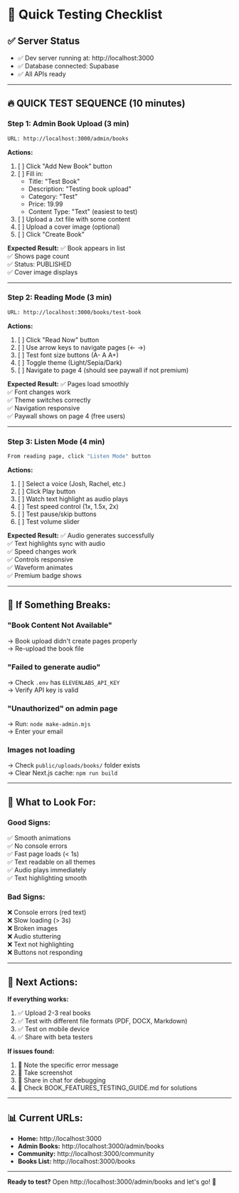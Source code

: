 # 🎯 Quick Testing Checklist

## ✅ **Server Status**
- ✅ Dev server running at: http://localhost:3000
- ✅ Database connected: Supabase
- ✅ All APIs ready

---

## 🔥 **QUICK TEST SEQUENCE (10 minutes)**

### **Step 1: Admin Book Upload** (3 min)
```bash
URL: http://localhost:3000/admin/books
```

**Actions:**
1. [ ] Click "Add New Book" button
2. [ ] Fill in:
   - Title: "Test Book"
   - Description: "Testing book upload"
   - Category: "Test"
   - Price: 19.99
   - Content Type: "Text" (easiest to test)
3. [ ] Upload a .txt file with some content
4. [ ] Upload a cover image (optional)
5. [ ] Click "Create Book"

**Expected Result:**
✅ Book appears in list  
✅ Shows page count  
✅ Status: PUBLISHED  
✅ Cover image displays  

---

### **Step 2: Reading Mode** (3 min)
```bash
URL: http://localhost:3000/books/test-book
```

**Actions:**
1. [ ] Click "Read Now" button
2. [ ] Use arrow keys to navigate pages (← →)
3. [ ] Test font size buttons (A- A A+)
4. [ ] Toggle theme (Light/Sepia/Dark)
5. [ ] Navigate to page 4 (should see paywall if not premium)

**Expected Result:**
✅ Pages load smoothly  
✅ Font changes work  
✅ Theme switches correctly  
✅ Navigation responsive  
✅ Paywall shows on page 4 (free users)  

---

### **Step 3: Listen Mode** (4 min)
```bash
From reading page, click "Listen Mode" button
```

**Actions:**
1. [ ] Select a voice (Josh, Rachel, etc.)
2. [ ] Click Play button
3. [ ] Watch text highlight as audio plays
4. [ ] Test speed control (1x, 1.5x, 2x)
5. [ ] Test pause/skip buttons
6. [ ] Test volume slider

**Expected Result:**
✅ Audio generates successfully  
✅ Text highlights sync with audio  
✅ Speed changes work  
✅ Controls responsive  
✅ Waveform animates  
✅ Premium badge shows  

---

## 🐛 **If Something Breaks:**

### **"Book Content Not Available"**
→ Book upload didn't create pages properly  
→ Re-upload the book file  

### **"Failed to generate audio"**
→ Check `.env` has `ELEVENLABS_API_KEY`  
→ Verify API key is valid  

### **"Unauthorized" on admin page**
→ Run: `node make-admin.mjs`  
→ Enter your email  

### **Images not loading**
→ Check `public/uploads/books/` folder exists  
→ Clear Next.js cache: `npm run build`  

---

## 📸 **What to Look For:**

### **Good Signs:**
✅ Smooth animations  
✅ No console errors  
✅ Fast page loads (< 1s)  
✅ Text readable on all themes  
✅ Audio plays immediately  
✅ Text highlighting smooth  

### **Bad Signs:**
❌ Console errors (red text)  
❌ Slow loading (> 3s)  
❌ Broken images  
❌ Audio stuttering  
❌ Text not highlighting  
❌ Buttons not responding  

---

## 🚀 **Next Actions:**

**If everything works:**
1. ✅ Upload 2-3 real books
2. ✅ Test with different file formats (PDF, DOCX, Markdown)
3. ✅ Test on mobile device
4. ✅ Share with beta testers

**If issues found:**
1. 🐛 Note the specific error message
2. 📸 Take screenshot
3. 💬 Share in chat for debugging
4. 🔧 Check BOOK_FEATURES_TESTING_GUIDE.md for solutions

---

## 📊 **Current URLs:**

- **Home:** http://localhost:3000
- **Admin Books:** http://localhost:3000/admin/books
- **Community:** http://localhost:3000/community
- **Books List:** http://localhost:3000/books

---

**Ready to test?** Open http://localhost:3000/admin/books and let's go! 🚀

